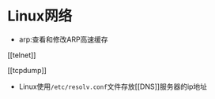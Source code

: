 # Linux网络

- arp:查看和修改ARP高速缓存

[[telnet]]

[[tcpdump]]

- Linux使用`/etc/resolv.conf`文件存放[[DNS]]服务器的ip地址